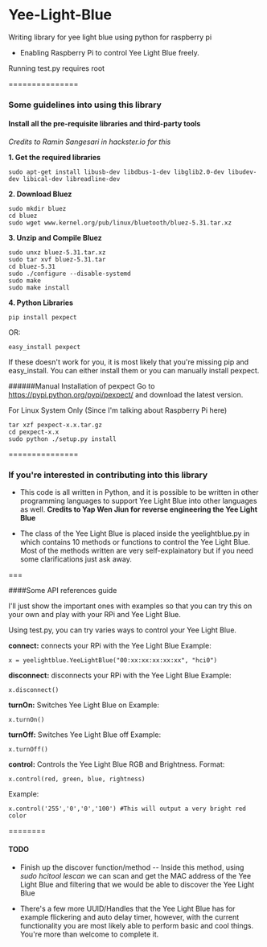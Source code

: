 Yee-Light-Blue
==============

Writing library for yee light blue using python for raspberry pi

- Enabling Raspberry Pi to control Yee Light Blue freely.

Running test.py requires root

===============

### Some guidelines into using this library

#### Install all the pre-requisite libraries and third-party tools

*Credits to Ramin Sangesari in hackster.io for this*

**1. Get the required libraries**
```
sudo apt-get install libusb-dev libdbus-1-dev libglib2.0-dev libudev-dev libical-dev libreadline-dev
```
**2. Download Bluez**
```
sudo mkdir bluez
cd bluez
sudo wget www.kernel.org/pub/linux/bluetooth/bluez-5.31.tar.xz
```
**3. Unzip and Compile Bluez**
```
sudo unxz bluez-5.31.tar.xz
sudo tar xvf bluez-5.31.tar
cd bluez-5.31
sudo ./configure --disable-systemd
sudo make
sudo make install
```

**4. Python Libraries**

`pip install pexpect`

OR:

`easy_install pexpect`

If these doesn't work for you, it is most likely that you're missing pip and easy_install. You can either install them or you can manually install pexpect.

######Manual Installation of pexpect
Go to https://pypi.python.org/pypi/pexpect/ and download the latest version.

For Linux System Only (Since I'm talking about Raspberry Pi here)
```
tar xzf pexpect-x.x.tar.gz
cd pexpect-x.x
sudo python ./setup.py install
```

===============


### If you're interested in contributing into this library

- This code is all written in Python, and it is possible to be written in other programming languages to support Yee Light Blue into other languages as well. **Credits to Yap Wen Jiun for reverse engineering the Yee Light Blue**

- The class of the Yee Light Blue is placed inside the yeelightblue.py in which contains 10 methods or functions to control the Yee Light Blue. Most of the methods written are very self-explainatory but if you need some clarifications just ask away.

===

####Some API references guide

I'll just show the important ones with examples so that you can try this on your own and play with your RPi and Yee Light Blue.

Using test.py, you can try varies ways to control your Yee Light Blue.

**connect:** connects your RPi with the Yee Light Blue
Example:
```
x = yeelightblue.YeeLightBlue("00:xx:xx:xx:xx:xx", "hci0")
```
**disconnect:** disconnects your RPi with the Yee Light Blue
Example:
```
x.disconnect()
```

**turnOn:** Switches Yee Light Blue on
Example:
```
x.turnOn()
```

**turnOff:** Switches Yee Light Blue off
Example:
```
x.turnOff()
```

**control:** Controls the Yee Light Blue RGB and Brightness.
Format:
```
x.control(red, green, blue, rightness)
```
Example:
```
x.control('255','0','0','100') #This will output a very bright red color
```

========
#### TODO
- Finish up the discover function/method
-- Inside this method, using *sudo hcitool lescan* we can scan and get the MAC address of the Yee Light Blue and filtering that we would be able to discover the Yee Light Blue

- There's a few more UUID/Handles that the Yee Light Blue has for example flickering and auto delay timer, however, with the current functionality you are most likely able to perform basic and cool things. You're more than welcome to complete it.
